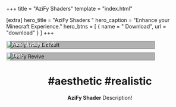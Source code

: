+++
title = "AziFy Shaders"
template = "index.html"

[extra]
hero_title = "AziFy Shaders <i class='hero__title-hat fa-solid fa-wand-magic-sparkles'></i>"
hero_caption = "Enhance your Minecraft Experience."
hero_btns = [
    { name = "<i class='fa fa-download'></i> Download", url = "download" }
]
+++



<div style="width: 100%; display: flex; flex-wrap: wrap; gap: 10px;">
  <div class="explorecard" onclick="location.href='download'">
    <img src="https://raw.githubusercontent.com/Aziangelo/AF-TrulyDefault/main/azifyss/ss1.jpg" alt="AziFy Truly Default">
    <h2>AziFy Truly Default</h2>
    <p>New Update v3.0!</p>
  </div>

  <div class="explorecard" onclick="location.href='download'">
    <img src="https://raw.githubusercontent.com/Aziangelo/AF-TrulyDefault/main/azifyss/ss2.jpg" alt="AziFy Revive">
    <h2>AziFy Revive</h2>
    <p>Test</p>
  </div>
</div>




<div style="text-align: center;">

# #aesthetic #realistic 

**AziFy Shader** Description!

</div>


<style>

.hero__title {
  background: linear-gradient(80deg, hsl(10,100%,60%) 0%, hsl(140,100%,60%) 100%);
  background-clip: text;
  -webkit-background-clip: text;
  -webkit-text-fill-color: transparent;
  position: relative;
  display: inline-block;
  overflow: hidden;
}

.hero__title::after {
  content: '';
  position: absolute;
  top: 0;
  left: -100%;
  width: 200%;
  height: 100%;
  background: linear-gradient(120deg, transparent, rgba(255, 255, 255, 0.6), transparent);
  animation: shine 3s infinite;
  mix-blend-mode: overlay;
}

@keyframes shine {
  0% { left: -210%; }
  50% { left: 100%; }
  100% { left: 100%; }
}

.hero__title-hat {
  font-size: 56px;
  animation-name: rotating;
  animation-duration: 10s;
  animation-iteration-count: infinite;
  animation-timing-function: ease-in-out;
}

@keyframes rotating {
  0% { transform: rotate(0deg); opacity: 1.0; }
  92% { transform: rotate(0deg); opacity: 0.5; }
  100% { transform: rotate(360deg); opacity: 1.0; }
}

.explorecard {
  transition: transform 0.2s ease;
}

.explorecard:active {
  transform: translateY(-10px);
}

.explorecard {
  position: relative;
  display: inline-block;
  overflow: hidden;
  width: 100%;
  max-width: 400px;
  cursor: pointer;
}

.explorecard img {
  width: 100%;
  height: auto;
  display: block;
}

.explorecard h2, .explorecard p {
  position: absolute;
  left: 10px;
  color: white;
  margin: 0;
  padding: 5px;
  background-color: rgba(0, 0, 0, 0.3);
  width: calc(100% - 20px);
}

.explorecard h2 {
  bottom: 30px;
}

.explorecard p {
  bottom: 0px;
}


</style>
